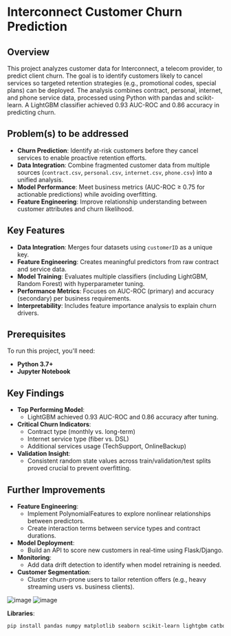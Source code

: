 # Interconnect Customer Churn Prediction

## Overview
This project analyzes customer data for Interconnect, a telecom provider, to predict client churn. The goal is to identify customers likely to cancel services so targeted retention strategies (e.g., promotional codes, special plans) can be deployed. The analysis combines contract, personal, internet, and phone service data, processed using Python with pandas and scikit-learn. A LightGBM classifier achieved 0.93 AUC-ROC and 0.86 accuracy in predicting churn.

## Problem(s) to be addressed
- **Churn Prediction**: Identify at-risk customers before they cancel services to enable proactive retention efforts.
- **Data Integration**: Combine fragmented customer data from multiple sources (`contract.csv`, `personal.csv`, `internet.csv`, `phone.csv`) into a unified analysis.
- **Model Performance**: Meet business metrics (AUC-ROC ≥ 0.75 for actionable predictions) while avoiding overfitting.
- **Feature Engineering**: Improve relationship understanding between customer attributes and churn likelihood.

## Key Features
- **Data Integration**: Merges four datasets using `customerID` as a unique key.
- **Feature Engineering**: Creates meaningful predictors from raw contract and service data.
- **Model Training**: Evaluates multiple classifiers (including LightGBM, Random Forest) with hyperparameter tuning.
- **Performance Metrics**: Focuses on AUC-ROC (primary) and accuracy (secondary) per business requirements.
- **Interpretability**: Includes feature importance analysis to explain churn drivers.

## Prerequisites
To run this project, you'll need:
- **Python 3.7+**
- **Jupyter Notebook**

## Key Findings
- **Top Performing Model**:
   - LightGBM achieved 0.93 AUC-ROC and 0.86 accuracy after tuning.
- **Critical Churn Indicators**:
   - Contract type (monthly vs. long-term)
   - Internet service type (fiber vs. DSL)
   - Additional services usage (TechSupport, OnlineBackup)
- **Validation Insight**:
   - Consistent random state values across train/validation/test splits proved crucial to prevent overfitting.

## Further Improvements
- **Feature Engineering**:
   - Implement PolynomialFeatures to explore nonlinear relationships between predictors.
   - Create interaction terms between service types and contract durations.
- **Model Deployment**:
   - Build an API to score new customers in real-time using Flask/Django.
- **Monitoring**:
   - Add data drift detection to identify when model retraining is needed.
- **Customer Segmentation**:
   - Cluster churn-prone users to tailor retention offers (e.g., heavy streaming users vs. business clients).
  
![image](https://github.com/user-attachments/assets/4d3e33d4-63d4-44ba-ad0c-9175d18a769e)
![image](https://github.com/user-attachments/assets/0e7ebd72-2d3d-4871-86cf-84851abbfb8d)

**Libraries**:
```bash
pip install pandas numpy matplotlib seaborn scikit-learn lightgbm catboost xgboost
